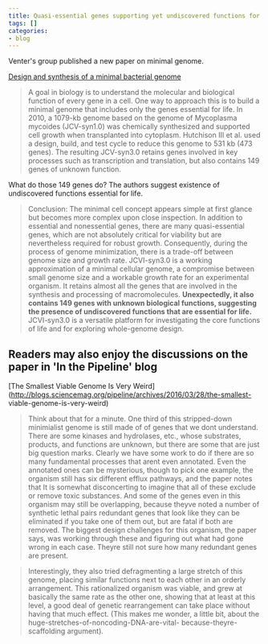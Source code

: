 ```yaml
---
title: Quasi-essential genes supporting yet undiscovered functions for life?
tags: []
categories:
- blog
---
```

Venter's group published a new paper on minimal genome.
<!--more-->

[Design and synthesis of a minimal bacterial
genome](http://science.sciencemag.org/content/351/6280/aad6253)

> A goal in biology is to understand the molecular and biological function of
every gene in a cell. One way to approach this is to build a minimal genome
that includes only the genes essential for life. In 2010, a 1079-kb genome
based on the genome of Mycoplasma mycoides (JCV-syn1.0) was chemically
synthesized and supported cell growth when transplanted into cytoplasm.
Hutchison III et al. used a design, build, and test cycle to reduce this
genome to 531 kb (473 genes). The resulting JCV-syn3.0 retains genes involved
in key processes such as transcription and translation, but also contains 149
genes of unknown function.

What do those 149 genes do? The authors suggest existence of undiscovered
functions essential for life.

> Conclusion: The minimal cell concept appears simple at first glance but
becomes more complex upon close inspection. In addition to essential and
nonessential genes, there are many quasi-essential genes, which are not
absolutely critical for viability but are nevertheless required for robust
growth. Consequently, during the process of genome minimization, there is a
trade-off between genome size and growth rate. JCVI-syn3.0 is a working
approximation of a minimal cellular genome, a compromise between small genome
size and a workable growth rate for an experimental organism. It retains
almost all the genes that are involved in the synthesis and processing of
macromolecules. **Unexpectedly, it also contains 149 genes with unknown
biological functions, suggesting the presence of undiscovered functions that
are essential for life.** JCVI-syn3.0 is a versatile platform for
investigating the core functions of life and for exploring whole-genome
design.

Readers may also enjoy the discussions on the paper in 'In the Pipeline' blog
-

[The Smallest Viable Genome Is Very
Weird](http://blogs.sciencemag.org/pipeline/archives/2016/03/28/the-smallest-
viable-genome-is-very-weird)

> Think about that for a minute. One third of this stripped-down minimialist
genome is still made of of genes that we dont understand. There are some
kinases and hydrolases, etc., whose substrates, products, and functions are
unknown, but there are some that are just big question marks. Clearly we have
some work to do if there are so many fundamental processes that arent even
annotated. Even the annotated ones can be mysterious, though to pick one
example, the organism still has six different efflux pathways, and the paper
notes that It is somewhat disconcerting to imagine that all of these exclude
or remove toxic substances. And some of the genes even in this organism may
still be overlapping, because theyve noted a number of synthetic lethal pairs
redundant genes that look like they can be eliminated if you take one of them
out, but are fatal if both are removed. The biggest design challenges for this
organism, the paper says, was working through these and figuring out what had
gone wrong in each case. Theyre still not sure how many redundant genes are
present.

> Interestingly, they also tried defragmenting a large stretch of this genome,
placing similar functions next to each other in an orderly arrangement. This
rationalized organism was viable, and grew at basically the same rate as the
other one, showing that at least at this level, a good deal of genetic
rearrangement can take place without having that much effect. (This makes me
wonder, a little bit, about the huge-stretches-of-noncoding-DNA-are-vital-
because-theyre-scaffolding argument).


